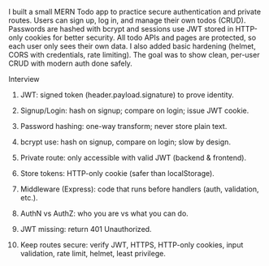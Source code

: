 I built a small MERN Todo app to practice secure authentication and private routes.
Users can sign up, log in, and manage their own todos (CRUD). Passwords are hashed with bcrypt and sessions use JWT stored in HTTP-only cookies for better security. All todo APIs and pages are protected, so each user only sees their own data. I also added basic hardening (helmet, CORS with credentials, rate limiting). The goal was to show clean, per-user CRUD with modern auth done safely.

Interview

1. JWT: signed token (header.payload.signature) to prove identity.

2. Signup/Login: hash on signup; compare on login; issue JWT cookie.

3. Password hashing: one-way transform; never store plain text.

4. bcrypt use: hash on signup, compare on login; slow by design.

5. Private route: only accessible with valid JWT (backend & frontend).

6. Store tokens: HTTP-only cookie (safer than localStorage).

7. Middleware (Express): code that runs before handlers (auth, validation, etc.).

8. AuthN vs AuthZ: who you are vs what you can do.

9. JWT missing: return 401 Unauthorized.

10. Keep routes secure: verify JWT, HTTPS, HTTP-only cookies, input validation, rate limit, helmet, least privilege.
